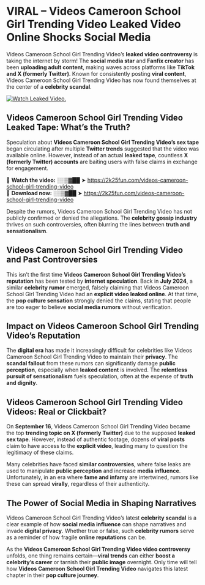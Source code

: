 # VIRAL – Videos Cameroon School Girl Trending Video Leaked Video Online Shocks Social Media 

Videos Cameroon School Girl Trending Video’s **leaked video controversy** is taking the internet by storm! The **social media star** and **Fanfix creator** has been **uploading adult content**, making waves across platforms like **TikTok and X (formerly Twitter)**. Known for consistently posting **viral content**, Videos Cameroon School Girl Trending Video has now found themselves at the center of a **celebrity scandal**.  

[![Watch Leaked Video.](https://miro.medium.com/v2/resize:fit:828/format:webp/1*cilzJN44JGOrTw9NJCrNHA.gif "Watch Leaked Video")](https://2k25fun.com/videos-cameroon-school-girl-trending-video)

## **Videos Cameroon School Girl Trending Video Leaked Tape: What’s the Truth?**  
Speculation about **Videos Cameroon School Girl Trending Video’s sex tape** began circulating after multiple **Twitter trends** suggested that the video was available online. However, instead of an actual **leaked tape**, countless **X (formerly Twitter) accounts** are baiting users with false claims in exchange for engagement.  

🔹 **Watch the video:** ░░▒▓██ ➤ https://2k25fun.com/videos-cameroon-school-girl-trending-video  
🔹 **Download now:** ░░▒▓██ ➤ https://2k25fun.com/videos-cameroon-school-girl-trending-video  

Despite the rumors, Videos Cameroon School Girl Trending Video has not publicly confirmed or denied the allegations. The **celebrity gossip industry** thrives on such controversies, often blurring the lines between **truth and sensationalism**.  

## **Videos Cameroon School Girl Trending Video and Past Controversies**  
This isn’t the first time **Videos Cameroon School Girl Trending Video’s reputation** has been tested by **internet speculation**. Back in **July 2024**, a similar **celebrity rumor** emerged, falsely claiming that Videos Cameroon School Girl Trending Video had an **explicit video leaked online**. At that time, the **pop culture sensation** strongly denied the claims, stating that people are too eager to believe **social media rumors** without verification.  

## **Impact on Videos Cameroon School Girl Trending Video’s Reputation**  
The **digital era** has made it increasingly difficult for celebrities like Videos Cameroon School Girl Trending Video to maintain their **privacy**. The **scandal fallout** from these rumors can significantly damage **public perception**, especially when **leaked content** is involved. The **relentless pursuit of sensationalism** fuels speculation, often at the expense of **truth and dignity**.  

## **Videos Cameroon School Girl Trending Video Videos: Real or Clickbait?**  
On **September 16**, Videos Cameroon School Girl Trending Video became the top **trending topic on X (formerly Twitter)** due to the supposed **leaked sex tape**. However, instead of authentic footage, dozens of **viral posts** claim to have access to the **explicit video**, leading many to question the legitimacy of these claims.  

Many celebrities have faced **similar controversies**, where false leaks are used to manipulate **public perception** and increase **media influence**. Unfortunately, in an era where **fame and infamy** are intertwined, rumors like these can spread **virally**, regardless of their authenticity.  

## **The Power of Social Media in Shaping Narratives**  
Videos Cameroon School Girl Trending Video’s latest **celebrity scandal** is a clear example of how **social media influence** can shape narratives and invade **digital privacy**. Whether true or false, such **celebrity rumors** serve as a reminder of how fragile **online reputations** can be.  

As the **Videos Cameroon School Girl Trending Video video controversy** unfolds, one thing remains certain—**viral trends** can either **boost a celebrity’s career** or tarnish their **public image** overnight. Only time will tell how **Videos Cameroon School Girl Trending Video** navigates this latest chapter in their **pop culture journey**. 
